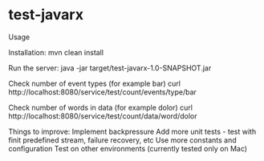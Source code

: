 # test-javarx

Usage

Installation:
mvn clean install

Run the server:
java -jar target/test-javarx-1.0-SNAPSHOT.jar

Check number of event types (for example bar)
curl http://localhost:8080/service/test/count/events/type/bar

Check number of words in data (for example dolor)
curl http://localhost:8080/service/test/count/data/word/dolor

Things to improve:
Implement backpressure
Add more unit tests - test with finit predefined stream, failure recovery, etc
Use more constants and configuration
Test on other environments (currently tested only on Mac)